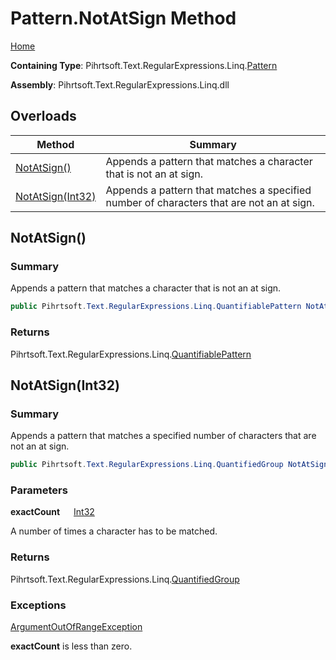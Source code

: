 # Pattern\.NotAtSign Method

[Home](../../../../../../README.md)

**Containing Type**: Pihrtsoft\.Text\.RegularExpressions\.Linq\.[Pattern](../README.md)

**Assembly**: Pihrtsoft\.Text\.RegularExpressions\.Linq\.dll

## Overloads

| Method | Summary |
| ------ | ------- |
| [NotAtSign()](#Pihrtsoft_Text_RegularExpressions_Linq_Pattern_NotAtSign) | Appends a pattern that matches a character that is not an at sign\. |
| [NotAtSign(Int32)](#Pihrtsoft_Text_RegularExpressions_Linq_Pattern_NotAtSign_System_Int32_) | Appends a pattern that matches a specified number of characters that are not an at sign\. |

## NotAtSign\(\) <a name="Pihrtsoft_Text_RegularExpressions_Linq_Pattern_NotAtSign"></a>

### Summary

Appends a pattern that matches a character that is not an at sign\.

```csharp
public Pihrtsoft.Text.RegularExpressions.Linq.QuantifiablePattern NotAtSign()
```

### Returns

Pihrtsoft\.Text\.RegularExpressions\.Linq\.[QuantifiablePattern](../../QuantifiablePattern/README.md)

## NotAtSign\(Int32\) <a name="Pihrtsoft_Text_RegularExpressions_Linq_Pattern_NotAtSign_System_Int32_"></a>

### Summary

Appends a pattern that matches a specified number of characters that are not an at sign\.

```csharp
public Pihrtsoft.Text.RegularExpressions.Linq.QuantifiedGroup NotAtSign(int exactCount)
```

### Parameters

**exactCount** &emsp; [Int32](https://docs.microsoft.com/en-us/dotnet/api/system.int32)

A number of times a character has to be matched\.

### Returns

Pihrtsoft\.Text\.RegularExpressions\.Linq\.[QuantifiedGroup](../../QuantifiedGroup/README.md)

### Exceptions

[ArgumentOutOfRangeException](https://docs.microsoft.com/en-us/dotnet/api/system.argumentoutofrangeexception)

**exactCount** is less than zero\.

